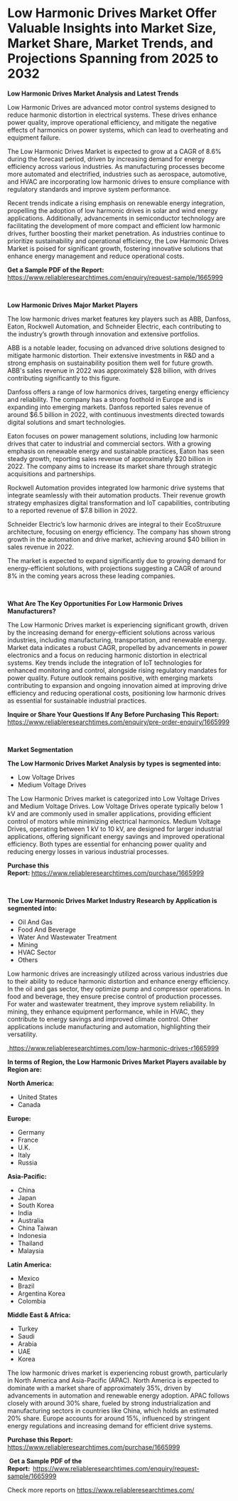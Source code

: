 <p><h1>Low Harmonic Drives Market Offer Valuable Insights into Market Size, Market Share, Market Trends, and Projections Spanning from 2025 to 2032</h1></p><p><strong>Low Harmonic Drives Market Analysis and Latest Trends</strong></p>
<p><p>Low Harmonic Drives are advanced motor control systems designed to reduce harmonic distortion in electrical systems. These drives enhance power quality, improve operational efficiency, and mitigate the negative effects of harmonics on power systems, which can lead to overheating and equipment failure. </p><p>The Low Harmonic Drives Market is expected to grow at a CAGR of 8.6% during the forecast period, driven by increasing demand for energy efficiency across various industries. As manufacturing processes become more automated and electrified, industries such as aerospace, automotive, and HVAC are incorporating low harmonic drives to ensure compliance with regulatory standards and improve system performance.</p><p>Recent trends indicate a rising emphasis on renewable energy integration, propelling the adoption of low harmonic drives in solar and wind energy applications. Additionally, advancements in semiconductor technology are facilitating the development of more compact and efficient low harmonic drives, further boosting their market penetration. As industries continue to prioritize sustainability and operational efficiency, the Low Harmonic Drives Market is poised for significant growth, fostering innovative solutions that enhance energy management and reduce operational costs.</p></p>
<p><strong>Get a Sample PDF of the Report:&nbsp;</strong> <a href="https://www.reliableresearchtimes.com/enquiry/request-sample/1665999?utm_campaign=2181&utm_medium=2&utm_source=Github&utm_content=ia&utm_term=08042025&utm_id=low-harmonic-drives">https://www.reliableresearchtimes.com/enquiry/request-sample/1665999</a></p>
<p>&nbsp;</p>
<p><strong>Low Harmonic Drives Major Market Players</strong></p>
<p><p>The low harmonic drives market features key players such as ABB, Danfoss, Eaton, Rockwell Automation, and Schneider Electric, each contributing to the industry’s growth through innovation and extensive portfolios. </p><p>ABB is a notable leader, focusing on advanced drive solutions designed to mitigate harmonic distortion. Their extensive investments in R&D and a strong emphasis on sustainability position them well for future growth. ABB's sales revenue in 2022 was approximately $28 billion, with drives contributing significantly to this figure.</p><p>Danfoss offers a range of low harmonics drives, targeting energy efficiency and reliability. The company has a strong foothold in Europe and is expanding into emerging markets. Danfoss reported sales revenue of around $6.5 billion in 2022, with continuous investments directed towards digital solutions and smart technologies.</p><p>Eaton focuses on power management solutions, including low harmonic drives that cater to industrial and commercial sectors. With a growing emphasis on renewable energy and sustainable practices, Eaton has seen steady growth, reporting sales revenue of approximately $20 billion in 2022. The company aims to increase its market share through strategic acquisitions and partnerships.</p><p>Rockwell Automation provides integrated low harmonic drive systems that integrate seamlessly with their automation products. Their revenue growth strategy emphasizes digital transformation and IoT capabilities, contributing to a reported revenue of $7.8 billion in 2022.</p><p>Schneider Electric’s low harmonic drives are integral to their EcoStruxure architecture, focusing on energy efficiency. The company has shown strong growth in the automation and drive market, achieving around $40 billion in sales revenue in 2022.</p><p>The market is expected to expand significantly due to growing demand for energy-efficient solutions, with projections suggesting a CAGR of around 8% in the coming years across these leading companies.</p></p>
<p>&nbsp;</p>
<p><strong>What Are The Key Opportunities For Low Harmonic Drives Manufacturers?</strong></p>
<p><p>The Low Harmonic Drives market is experiencing significant growth, driven by the increasing demand for energy-efficient solutions across various industries, including manufacturing, transportation, and renewable energy. Market data indicates a robust CAGR, propelled by advancements in power electronics and a focus on reducing harmonic distortion in electrical systems. Key trends include the integration of IoT technologies for enhanced monitoring and control, alongside rising regulatory mandates for power quality. Future outlook remains positive, with emerging markets contributing to expansion and ongoing innovation aimed at improving drive efficiency and reducing operational costs, positioning low harmonic drives as essential for sustainable industrial practices.</p></p>
<p><strong>Inquire or Share Your Questions If Any Before Purchasing This Report:</strong> <a href="https://www.reliableresearchtimes.com/enquiry/pre-order-enquiry/1665999?utm_campaign=2181&utm_medium=2&utm_source=Github&utm_content=ia&utm_term=08042025&utm_id=low-harmonic-drives">https://www.reliableresearchtimes.com/enquiry/pre-order-enquiry/1665999</a></p>
<p>&nbsp;</p>
<p><strong>Market Segmentation</strong></p>
<p><strong>The Low Harmonic Drives Market Analysis by types is segmented into:</strong></p>
<p><ul><li>Low Voltage Drives</li><li>Medium Voltage Drives</li></ul></p>
<p><p>The Low Harmonic Drives market is categorized into Low Voltage Drives and Medium Voltage Drives. Low Voltage Drives operate typically below 1 kV and are commonly used in smaller applications, providing efficient control of motors while minimizing electrical harmonics. Medium Voltage Drives, operating between 1 kV to 10 kV, are designed for larger industrial applications, offering significant energy savings and improved operational efficiency. Both types are essential for enhancing power quality and reducing energy losses in various industrial processes.</p></p>
<p><strong>Purchase this Report:&nbsp;</strong><a href="https://www.reliableresearchtimes.com/purchase/1665999?utm_campaign=2181&utm_medium=2&utm_source=Github&utm_content=ia&utm_term=08042025&utm_id=low-harmonic-drives">https://www.reliableresearchtimes.com/purchase/1665999</a></p>
<p>&nbsp;</p>
<p><strong>The Low Harmonic Drives Market Industry Research by Application is segmented into:</strong></p>
<p><ul><li>Oil And Gas</li><li>Food And Beverage</li><li>Water And Wastewater Treatment</li><li>Mining</li><li>HVAC Sector</li><li>Others</li></ul></p>
<p><p>Low harmonic drives are increasingly utilized across various industries due to their ability to reduce harmonic distortion and enhance energy efficiency. In the oil and gas sector, they optimize pump and compressor operations. In food and beverage, they ensure precise control of production processes. For water and wastewater treatment, they improve system reliability. In mining, they enhance equipment performance, while in HVAC, they contribute to energy savings and improved climate control. Other applications include manufacturing and automation, highlighting their versatility.</p></p>
<p><a href="https://www.reliableresearchtimes.com/low-harmonic-drives-r1665999?utm_campaign=2181&utm_medium=2&utm_source=Github&utm_content=ia&utm_term=08042025&utm_id=low-harmonic-drives">&nbsp;https://www.reliableresearchtimes.com/low-harmonic-drives-r1665999</a></p>
<p><strong>In terms of Region, the Low Harmonic Drives Market Players available by Region are:</strong></p>
<p>
    <p> <strong> North America: </strong>
        <ul>
            <li>United States</li>
            <li>Canada</li>
        </ul>
        </p> 
    <p> <strong> Europe: </strong>
        <ul>
            <li>Germany</li>
            <li>France</li>
            <li>U.K.</li>
            <li>Italy</li>
            <li>Russia</li>
        </ul>
        </p> 
    <p> <strong> Asia-Pacific: </strong>
        <ul>
            <li>China</li>
            <li>Japan</li>
            <li>South Korea</li>
            <li>India</li>
            <li>Australia</li>
            <li>China Taiwan</li>
            <li>Indonesia</li>
            <li>Thailand</li>
            <li>Malaysia</li>
        </ul>
        </p> 
    <p> <strong> Latin America: </strong>
        <ul>
            <li>Mexico</li>
            <li>Brazil</li>
            <li>Argentina Korea</li>
            <li>Colombia</li>
        </ul>
        </p> 
    <p> <strong> Middle East & Africa: </strong>
        <ul>
            <li>Turkey</li>
            <li>Saudi</li>
            <li>Arabia</li>
            <li>UAE</li>
            <li>Korea</li>
        </ul>
    </p>
    </p>
<p><p>The low harmonic drives market is experiencing robust growth, particularly in North America and Asia-Pacific (APAC). North America is expected to dominate with a market share of approximately 35%, driven by advancements in automation and renewable energy adoption. APAC follows closely with around 30% share, fueled by strong industrialization and manufacturing sectors in countries like China, which holds an estimated 20% share. Europe accounts for around 15%, influenced by stringent energy regulations and increasing demand for efficient drive systems.</p></p>
<p><strong>Purchase this Report: </strong><a href="https://www.reliableresearchtimes.com/purchase/1665999?utm_campaign=2181&utm_medium=2&utm_source=Github&utm_content=ia&utm_term=08042025&utm_id=low-harmonic-drives">https://www.reliableresearchtimes.com/purchase/1665999</a></p>
<p>&nbsp;<strong>Get a Sample PDF of the Report:&nbsp;&nbsp;</strong><a href="https://www.reliableresearchtimes.com/enquiry/request-sample/1665999?utm_campaign=2181&utm_medium=2&utm_source=Github&utm_content=ia&utm_term=08042025&utm_id=low-harmonic-drives">https://www.reliableresearchtimes.com/enquiry/request-sample/1665999</a></p>
<p><strong></strong></p>
<p>Check more reports on <a href="https://www.reliableresearchtimes.com/?utm_campaign=2181&utm_medium=2&utm_source=Github&utm_content=ia&utm_term=08042025&utm_id=low-harmonic-drives">https://www.reliableresearchtimes.com/</a></p>